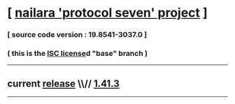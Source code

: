 
# [ [nailara 'protocol seven' project](http://src.nailara.net/) ]

### [ source code version : 19.8541-3037.0 ]

### ( this is the [ISC license](license)d "base" branch )
---
## current [release](https://github.com/anotherlink/nailara/releases) \\\\// [1.41.3](https://github.com/anotherlink/nailara/releases/tag/1.41.3)
---
